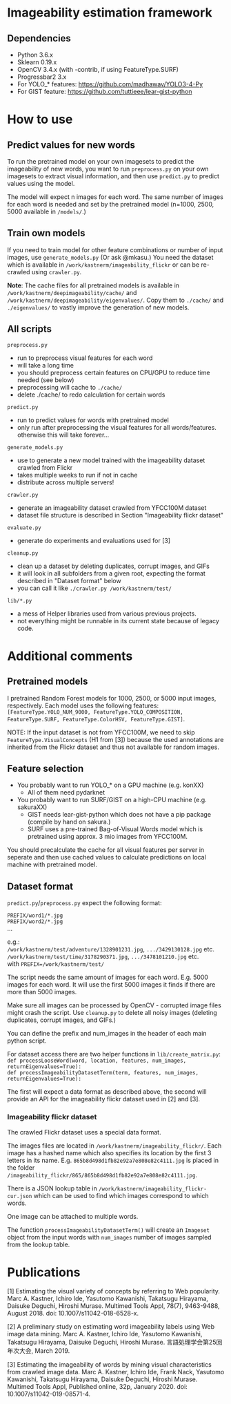 # Imageability estimation framework

## Dependencies

- Python 3.6.x
- Sklearn 0.19.x
- OpenCV 3.4.x (with -contrib, if using FeatureType.SURF)
- Progressbar2 3.x
- For YOLO_* features: https://github.com/madhawav/YOLO3-4-Py
- For GIST feature: https://github.com/tuttieee/lear-gist-python

# How to use

## Predict values for new words

To run the pretrained model on your own imagesets to predict the imageability of new words, you want to run `preprocess.py` on your own imagesets to extract visual information, and then use `predict.py` to predict values using the model.

The model will expect n images for each word. The same number of images for each word is needed and set by the pretrained model (n=1000, 2500, 5000 available in `/models/`.)

## Train own models

If you need to train model for other feature combinations or number of input images, use `generate_models.py` (Or ask @mkasu.) You need the dataset which is available in `/work/kastnerm/imageability_flickr` or can be re-crawled using `crawler.py`.

__Note__: The cache files for all pretrained models is available in `/work/kastnerm/deepimageability/cache/` and `/work/kastnerm/deepimageability/eigenvalues/`. Copy them to `./cache/` and `./eigenvalues/` to vastly improve the generation of new models.

## All scripts

`preprocess.py`
- run to preprocess visual features for each word
- will take a long time
- you should preprocess certain features on CPU/GPU to reduce time needed (see below)
- preprocessing will cache to `./cache/`
- delete ./cache/ to redo calculation for certain words

`predict.py`
- run to predict values for words with pretrained model
- only run after preprocessing the visual features for all words/features. otherwise this will take forever...

`generate_models.py`
- use to generate a new model trained with the imageability dataset crawled from Flickr
- takes multiple weeks to run if not in cache
- distribute across multiple servers!

`crawler.py`
- generate an imageability dataset crawled from YFCC100M dataset
- dataset file structure is described in Section "Imageability flickr dataset"

`evaluate.py`
- generate do experiments and evaluations used for [3]

`cleanup.py`
- clean up a dataset by deleting duplicates, corrupt images, and GIFs
- it will look in all subfolders from a given root, expecting the format described in "Dataset format" below
- you can call it like `./crawler.py /work/kastnerm/test/`

`lib/*.py`
- a mess of Helper libraries used from various previous projects.
- not everything might be runnable in its current state because of legacy code.

# Additional comments

## Pretrained models

I pretrained Random Forest models for 1000, 2500, or 5000 input images, respectively. Each model uses the following features: `[FeatureType.YOLO_NUM_9000, FeatureType.YOLO_COMPOSITION, FeatureType.SURF, FeatureType.ColorHSV, FeatureType.GIST]`.

NOTE: If the input dataset is not from YFCC100M, we need to skip `FeatureType.VisualConcepts` (H1 from [3]) because the used annotations are inherited from the Flickr dataset and thus not available for random images.

## Feature selection

- You probably want to run YOLO_* on a GPU machine (e.g. konXX)
   - All of them need pydarknet
- You probably want to run SURF/GIST on a high-CPU machine (e.g. sakuraXX)
   - GIST needs lear-gist-python which does not have a pip package (compile by hand on sakura.)
   - SURF uses a pre-trained Bag-of-Visual Words model which is pretrained using approx. 3 mio images from YFCC100M.

You should precalculate the cache for all visual features per server in seperate and then use cached values to calculate predictions on local machine with pretrained model.

## Dataset format

`predict.py`/`preprocess.py` expect the following format:

`PREFIX/word1/*.jpg`  
`PREFIX/word2/*.jpg`  
...

e.g.:  
`/work/kastnerm/test/adventure/1328901231.jpg`, `.../3429130128.jpg` etc.  
`/work/kastnerm/test/time/3178290371.jpg`, `.../3478101210.jpg` etc.  
with `PREFIX=/work/kastnerm/test/`

The script needs the same amount of images for each word. E.g. 5000 images for each word. It will use the first 5000 images it finds if there are more than 5000 images.

Make sure all images can be processed by OpenCV - corrupted image files might crash the script. Use `cleanup.py` to delete all noisy images (deleting duplicates, corrupt images, and GIFs.)

You can define the prefix and num_images in the header of each main python script. 

For dataset access there are two helper functions in `lib/create_matrix.py`:  
`def processLooseWord(word, location, features, num_images, returnEigenvalues=True):`  
`def processImageabilityDatasetTerm(term, features, num_images, returnEigenvalues=True):`

The first will expect a data format as described above, the second will provide an API for the imageability flickr dataset used in [2] and [3].

### Imageability flickr dataset

The crawled Flickr dataset uses a special data format. 

The images files are located in `/work/kastnerm/imageability_flickr/`. Each image has a hashed name which also specifies its location by the first 3 letters in its name. 
E.g. `865b8d498d1fb82e92a7e808e82c4111.jpg` is placed in the folder `/imageability_flickr/865/865b8d498d1fb82e92a7e808e82c4111.jpg`.

There is a JSON lookup table in `/work/kastnerm/imageability_flickr-cur.json` which can be used to find which images correspond to which words.

One image can be attached to multiple words.

The function `processImageabilityDatasetTerm()` will create an `Imageset` object from the input words with `num_images` number of images sampled from the lookup table.

# Publications

[1] Estimating the visual variety of concepts by referring to Web popularity. Marc A. Kastner, Ichiro Ide, Yasutomo Kawanishi, Takatsugu Hirayama, Daisuke Deguchi, Hiroshi Murase. Multimed Tools Appl, 78(7), 9463-9488, August 2018. doi: 10.1007/s11042-018-6528-x.

[2] A preliminary study on estimating word imageability labels using Web image data mining. Marc A. Kastner, Ichiro Ide, Yasutomo Kawanishi, Takatsugu Hirayama, Daisuke Deguchi, Hiroshi Murase. 言語処理学会第25回年次大会, March 2019.

[3] Estimating the imageability of words by mining visual characteristics from crawled image data. Marc A. Kastner, Ichiro Ide, Frank Nack, Yasutomo Kawanishi, Takatsugu Hirayama, Daisuke Deguchi, Hiroshi Murase. Multimed Tools Appl, Published online, 32p, January 2020. doi: 10.1007/s11042-019-08571-4.
